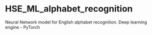 # HSE_ML_alphabet_recognition
Neural Network model for English alphabet recognition. Deep learning engine - PyTorch

